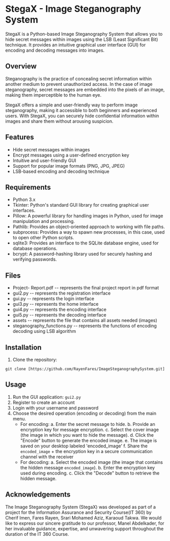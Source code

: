 # StegaX - Image Steganography System

StegaX is a Python-based Image Steganography System that allows you to hide secret messages within images using the LSB (Least Significant Bit) technique. It provides an intuitive graphical user interface (GUI) for encoding and decoding messages into images.

## Overview

Steganography is the practice of concealing secret information within another medium to prevent unauthorized access. In the case of image steganography, secret messages are embedded into the pixels of an image, making them imperceptible to the human eye.

StegaX offers a simple and user-friendly way to perform image steganography, making it accessible to both beginners and experienced users. With StegaX, you can securely hide confidential information within images and share them without arousing suspicion.

## Features

- Hide secret messages within images
- Encrypt messages using a user-defined encryption key
- Intuitive and user-friendly GUI
- Support for popular image formats (PNG, JPG, JPEG)
- LSB-based encoding and decoding technique

## Requirements

- Python 3.x
- Tkinter: Python's standard GUI library for creating graphical user interfaces.
- Pillow: A powerful library for handling images in Python, used for image manipulation and processing.
- Pathlib: Provides an object-oriented approach to working with file paths.
- subprocess: Provides a way to spawn new processes, in this case, used to open other Python scripts.
- sqlite3: Provides an interface to the SQLite database engine, used for database operations.
- bcrypt: A password-hashing library used for securely hashing and verifying passwords.

## Files
- Project- Report.pdf           -- represents the final project report in pdf format
- gui2.py                       -- represents the registration interface
- gui.py                        -- represents the login interface 
- gui3.py                       -- represents the home interface
- gui4.py                       -- represents the encoding interface
- gui5.py                       -- represents the decoding interface
- assets                        -- represents the file that contains all assets needed (images)
- steganography_functions.py    -- represents the functions of encoding decoding using LSB algorithm


## Installation

1. Clone the repository:

```shell
git clone [https://github.com/RayenFares/ImageSteganographySystem.git]
```

## Usage

1. Run the GUI application: `gui2.py`
2. Register to create an account
3. Login with your username and password
4. Choose the desired operation (encoding or decoding) from the main menu.
    - For encoding:
        a. Enter the secret message to hide.
        b. Provide an encryption key for message encryption.
        c. Select the cover image (the image in which you want to hide the message).
        d. Click the "Encode" button to generate the encoded image.
        e. The image is saved on your desktop labeled 'encoded_image'
        f. Share the `encoded_image` + the encryption key in a secure communication channel with the receiver
    - For decoding:
        a. Select the encoded image (the image that contains the hidden message `encoded_image`).
        b. Enter the encryption key used during encoding.
        c. Click the "Decode" button to retrieve the hidden message.

    
## Acknowledgements

The Image Steganography System (StegaX) was developed as part of a project for the Information Assurance and Security Course(IT 360) by Cherif Imen, Fares Rayen, Srari Mohamed Aziz, Karaoud Takwa.
We would like to express our sincere gratitude to our professor, Manel Abdelkader, for her invaluable guidance, expertise, and unwavering support throughout the duration of the IT 360 Course. 
